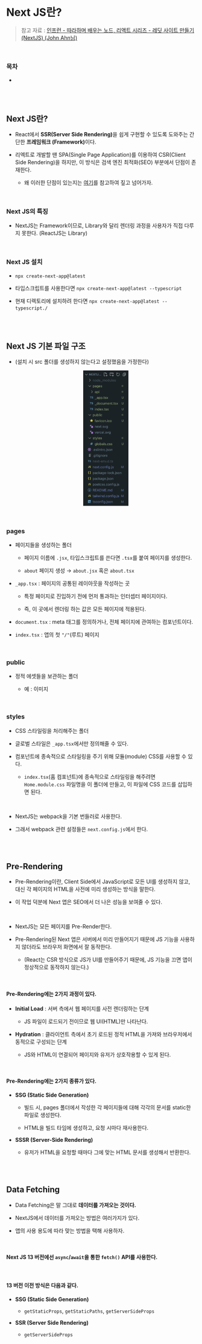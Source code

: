 # Next JS란?

> 참고 자료 : <a href="https://www.inflearn.com/course/lecture?courseSlug=%EB%94%B0%EB%9D%BC%ED%95%98%EB%8A%94-%EB%A0%88%EB%94%A7&unitId=123111&tab=curriculum">인프런 - 따라하며 배우는 노드, 리액트 시리즈 - 레딧 사이트 만들기(NextJS) (John Ahn님)</a>

<br/>

### 목차

- <a href=""></a>

<br/><br/>

## Next JS란?

- React에서 <strong>SSR(Server Side Rendering)</strong>을 쉽게 구현할 수 있도록 도와주는 간단한 <strong>프레임워크 (Framework)</strong>이다.

- 리엑트로 개발할 땐 SPA(Single Page Application)를 이용하여 CSR(Client Side Rendering)을 하지만, 이 방식은 검색 엔진 최적화(SEO) 부분에서 단점이 존재한다.

  - 왜 이러한 단점이 있는지는 <a href="https://github.com/SangYoonLee1231/TIL/blob/main/NextJS/ssr_vs_csr.md">여기</a>를 참고하여 짚고 넘어가자.

<br/>

### Next JS의 특징

- NextJS는 Framework이므로, Library와 달리 렌더링 과정을 사용자가 직접 다루지 못한다. (ReactJS는 Library)

<br/>

### Next JS 설치

- `npx create-next-app@latest`

- 타입스크립트를 사용한다면 `npx create-next-app@latest --typescript`

- 현재 디렉토리에 설치하려 한다면 `npx create-next-app@latest --typescript./`

<br/><br/>

## Next JS 기본 파일 구조

- (설치 시 src 폴더를 생성하지 않는다고 설정했음을 가정한다)

  <div align="center">

    <img src="img/nextjs-file-structure.png" width="120">

  </div>

<br/>

### pages

- 페이지들을 생성하는 폴더

  - 페이지 이름에 `.jsx`, 타입스크립트를 쓴다면 `.tsx`를 붙여 페이지를 생성한다.

  - `about` 페이지 생성 → `about.jsx` 혹은 `about.tsx`

- `_app.tsx` : 페이지의 공통된 레이아웃을 작성하는 곳

  - 특정 페이지로 진입하기 전에 먼저 통과하는 인터셉터 페이지이다.

  - 즉, 이 곳에서 렌더링 하는 값은 모든 페이지에 적용된다.

- `document.tsx` : meta 태그를 정의하거나, 전체 페이지에 관여하는 컴포넌트이다.

- `index.tsx` : 앱의 첫 `"/"`(루트) 페이지

<br/>

### public

- 정적 에셋들을 보관하는 폴더

  - 예 : 이미지

<br/>

### styles

- CSS 스타일링을 처리해주는 폴더

- 글로벌 스타일은 `_app.tsx`에서만 정의해줄 수 있다.

- 컴포넌트에 종속적으로 스타일링을 주기 위해 모듈(module) CSS를 사용할 수 있다.

  - `index.tsx`(홈 컴포넌트)에 종속적으로 스타일링을 해주려면 `Home.module.css` 파일명을 이 폴더에 만들고, 이 파일에 CSS 코드를 삽입하면 된다.

<br/>

- NextJS는 webpack을 기본 번들러로 사용한다.

- 그래서 webpack 관련 설정들은 `next.config.js`에서 한다.

<br/><br/>

## Pre-Rendering

- Pre-Rendering이란, Client Side에서 JavaScript로 모든 UI를 생성하지 않고, 대신 각 페이지의 HTML을 사전에 미리 생성하는 방식을 말한다.

- 이 작업 덕분에 Next 앱은 SEO에서 더 나은 성능을 보여줄 수 있다.

<br/>

- NextJS는 모든 페이지를 Pre-Render한다.

- Pre-Rendering된 Next 앱은 서버에서 미리 만들어지기 때문에 JS 기능을 사용하지 않더라도 브라우저 화면에서 잘 동작한다.

  - (React는 CSR 방식으로 JS가 UI를 만들어주기 때문에, JS 기능을 끄면 앱이 정상적으로 동작하지 않는다.)

<br/>

#### Pre-Rendering에는 2가지 과정이 있다.

- **Initial Load** : 서버 측에서 웹 페이지를 사전 렌더링하는 단계

  - JS 파일이 로드되기 전이므로 웹 UI(HTML)만 나타난다.

- **Hydration** : 클라이언트 측에서 초기 로드된 정적 HTML을 가져와 브라우저에서 동적으로 구성되는 단계

  - JS와 HTML이 연결되어 페이지와 유저가 상호작용할 수 있게 된다.

<br/>

#### Pre-Rendering에는 2가지 종류가 있다.

- <strong>SSG (Static Side Generation)</strong>

  - 빌드 시, pages 폴더에서 작성한 각 페이지들에 대해 각각의 문서를 static한 파일로 생성한다.

  - HTML을 빌드 타임에 생성하고, 요청 시마다 재사용한다.

- <strong>SSSR (Server-Side Rendering)</strong>

  - 유저가 HTML을 요청할 때마다 그에 맞는 HTML 문서를 생성해서 반환한다.

<br/><br/>

## Data Fetching

- Data Fetching은 말 그대로 **데이터를 가져오는 것이다.**

- NextJS에서 데이터를 가져오는 방법은 여러가지가 있다.

- 앱의 사용 용도에 따라 맞는 방법을 택해 사용하자.

<br/>

#### Next JS 13 버전에선 `async`/`await`을 통한 `fetch()` API를 사용한다.

<br/>

#### 13 버전 이전 방식은 다음과 같다.

- <strong>SSG (Static Side Generation)</strong>

  - `getStaticProps`, `getStaticPaths`, `getServerSideProps`

- <strong>SSR (Server Side Rendering)</strong>

  - `getServerSideProps`

<br/>

<!-- #### 1. `getStaticProps`

- -->

<!-- <br/>

#### 2. `getStaticPaths`

<br/> -->
<!--
#### 3. `getServerSideProps`

<br/> -->
